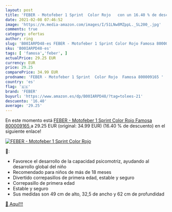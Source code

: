 ```yaml
---
layout: post
title: 'FEBER - Motofeber 1 Sprint  Color Rojo   con un 16.40 % de descuento'
date: 2021-02-08 07:46:52
image: 'https://m.media-amazon.com/images/I/51LNw8MZppL._SL200_.jpg'
comments: true
category: ofertas
author: ring
slug: 'B00IARPD48-es FEBER - Motofeber 1 Sprint Color Rojo Famosa 800009165'
sku: 'B00IARPD48-es'
tags: [ 'famosa','feber', ]
actualPrice: 29.25 EUR
currency: EUR
price: 29.25
comparePrice: 34.99 EUR
prodname: 'FEBER - Motofeber 1 Sprint  Color Rojo  Famosa 800009165 '
country: 'es'
flag: '🇪🇸'
brand: 'FEBER'
buyurl: 'https://www.amazon.es/dp/B00IARPD48/?tag=tolees-21'
descuento: '16.40'
average: '29.25'
---
```


En este momento está [FEBER - Motofeber 1 Sprint  Color Rojo  Famosa 800009165 ](https://www.amazon.es/dp/B00IARPD48/?tag=tolees-21) a 29.25 EUR (original: 34.99 EUR) (16.40 %  de descuento) en el siguiente enlace!

[![FEBER - Motofeber 1 Sprint  Color Rojo  ](https://m.media-amazon.com/images/I/51LNw8MZppL._SL200_.jpg)](https://www.amazon.es/dp/B00IARPD48/?tag=tolees-21)

🔎:

- Favorece el desarrollo de la capacidad psicomotriz, ayudando al desarrollo global del niño
- Recomendado para niños de más de 18 meses
- Divertido correpasillos de primera edad, estable y seguro
- Correpasillo de primera edad
- Estable y seguro
- Sus medidas son 49 cm de alto, 32,5 de ancho y 62 cm de profundidad

[🛒 Aquí!!!](https://www.amazon.es/dp/B00IARPD48/?tag=tolees-21)

